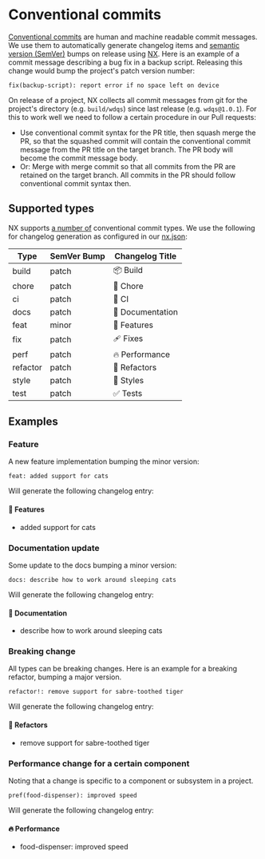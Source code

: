 # Conventional commits

[Conventional commits](https://www.conventionalcommits.org/en/v1.0.0/) are human and machine readable commit messages. We use them to automatically generate changelog items and [semantic version (SemVer)](https://semver.org/) bumps on release using [NX](https://nx.dev). Here is an example of a commit message describing a bug fix in a backup script. Releasing this change would bump the project's patch version number:

```
fix(backup-script): report error if no space left on device
```

On release of a project, NX collects all commit messages from git for the project's directory (e.g. `build/wdqs`) since last release (e.g. `wdqs@1.0.1`). For this to work well we need to follow a certain procedure in our Pull requests:

- Use conventional commit syntax for the PR title, then squash merge the PR, so that the squashed commit will contain the conventional commit message from the PR title on the target branch. The PR body will become the commit message body.
- Or: Merge with merge commit so that all commits from the PR are retained on the target branch. All commits in the PR should follow conventional commit syntax then.

## Supported types

NX supports [a number of](https://github.com/nrwl/nx/blob/db10812da789cd48d3a722628a00feda9d0e3810/packages/nx/src/command-line/release/config/conventional-commits.ts) conventional commit types. We use the following for changelog generation as configured in our [nx.json](https://github.com/wmde/wikibase-release-pipeline/blob/main/nx.json):

| Type     | SemVer Bump | Changelog Title  |
| -------- | ----------- | ---------------- |
| build    | patch       | 📦 Build         |
| chore    | patch       | 🏡 Chore         |
| ci       | patch       | 🤖 CI            |
| docs     | patch       | 📖 Documentation |
| feat     | minor       | 🚀 Features      |
| fix      | patch       | 🩹 Fixes         |
| perf     | patch       | 🔥 Performance   |
| refactor | patch       | 💅 Refactors     |
| style    | patch       | 🎨 Styles        |
| test     | patch       | ✅ Tests         |

## Examples

### Feature

A new feature implementation bumping the minor version:

```
feat: added support for cats
```

Will generate the following changelog entry:

#### 🚀 Features

- added support for cats

### Documentation update

Some update to the docs bumping a minor version:

```
docs: describe how to work around sleeping cats
```

Will generate the following changelog entry:

#### 📖 Documentation

- describe how to work around sleeping cats

### Breaking change

All types can be breaking changes. Here is an example for a breaking refactor, bumping a major version.

```
refactor!: remove support for sabre-toothed tiger
```

Will generate the following changelog entry:

#### 💅 Refactors

- remove support for sabre-toothed tiger

### Performance change for a certain component

Noting that a change is specific to a component or subsystem in a project.

```
pref(food-dispenser): improved speed
```

Will generate the following changelog entry:

#### 🔥 Performance

- food-dispenser: improved speed
